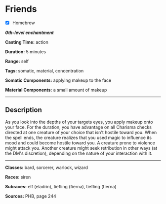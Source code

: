 # Friends

- [x] Homebrew

***0th-level enchantment***

**Casting Time:** action

**Duration:** 5 minutes

**Range:** self

**Tags:** somatic, material, concentration

**Somatic Components:** applying makeup to the face

**Material Components:** a small amount of makeup

---

## Description
As you look into the depths of your targets eyes, you apply makeup onto your face. For the duration, you have advantage on all Charisma checks directed at one creature of your choice that isn't hostile toward you. When the spell ends, the creature realizes that you used magic to influence its mood and could become hostile toward you. A creature prone to violence might attack you. Another creature might seek retribution in other ways (at the DM's discretion), depending on the nature of your interaction with it.

---

**Classes:** bard, sorcerer, warlock, wizard

**Races:** siren

**Subraces:** elf (eladrin), tiefling (fierna), tiefling (fierna)

**Sources:** PHB, page 244
